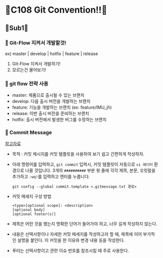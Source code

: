 # 🚕C108 Git Convention!!🚕

## 🚗Sub1🚗

### 🚖 Git-Flow 지켜서 개발할것!

ex) master | develop | hotfix | feature | release

1. Git-Flow 지켜서 개발하기!
2. 모르는건 물어보기!

### 🚖 git flow 전략 사용

- master: 제품으로 출시될 수 있는 브랜치
- develop: 다음 출시 버전을 개발하는 브랜치
- feature: 기능을 개발하는 브랜치 (ex: feature/IMU_jh)
- release: 이번 출시 버전을 준비하는 브랜치
- hotfix: 출시 버전에서 발생한 버그를 수정하는 브랜치

### 🚖 Commit Message

[참고자료](https://chanhuiseok.github.io/posts/git-4/)

- 목적 : 커밋 메시지를 커밋 템플릿을 사용하여 보기 쉽고 간편하게 작성하자.
- 아래 명령어를 입력하고, `git commit` 입력시, 커밋 템플릿이 자동으로 `vi 에디터` 환경으로 나올 것입니다. 3개의 `##########` 부분 윗 줄에 각각 제목, 본문, 꼬릿말을 추가하고 `:wq!`를 입력하고 엔터를 누릅니다.

  ```
  git config --global commit.template <.gitmessage.txt 경로>

  ```

- 커밋 메세지 구성 방법
  ```
  <type>[optional scope]: <description>
  [optional body]
  [optional footer(s)]
  ```
- 제목은 어떤 것을 했는지 명확한 단어가 들어가야 하고, 너무 길게 작성하지 않는다.
- 내용은 선택사항이나 자세한 커밋 메세지를 작성하고자 할 때, 제목에 이어 부가적인 설명을 붙인다. 이 커밋을 한 이유와 변경 내용 등을 작성한다.
- 푸터는 선택사항이고 관련 이슈 번호를 참조시킬 때 주로 사용한다.
